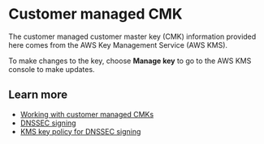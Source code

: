 # Customer managed CMK<a name="dnssec-signing-cmk"></a>

The customer managed customer master key \(CMK\) information provided here comes from the AWS Key Management Service \(AWS KMS\)\.

To make changes to the key, choose **Manage key** to go to the AWS KMS console to make updates\.

## Learn more<a name="dnssec-signing-cmk-learn-more"></a>
+ [ Working with customer managed CMKs](https://docs.aws.amazon.com/Route53/latest/DeveloperGuide/dns-configuring-dnssec-cmk-requirements.html)
+ [DNSSEC signing](https://docs.aws.amazon.com/Route53/latest/DeveloperGuide/dns-configuring-dnssec.html)
+ [ KMS key policy for DNSSEC signing](https://docs.aws.amazon.com/Route53/latest/DeveloperGuide/access-control-managing-permissions.html#KMS-key-policy-for-DNSSEC)